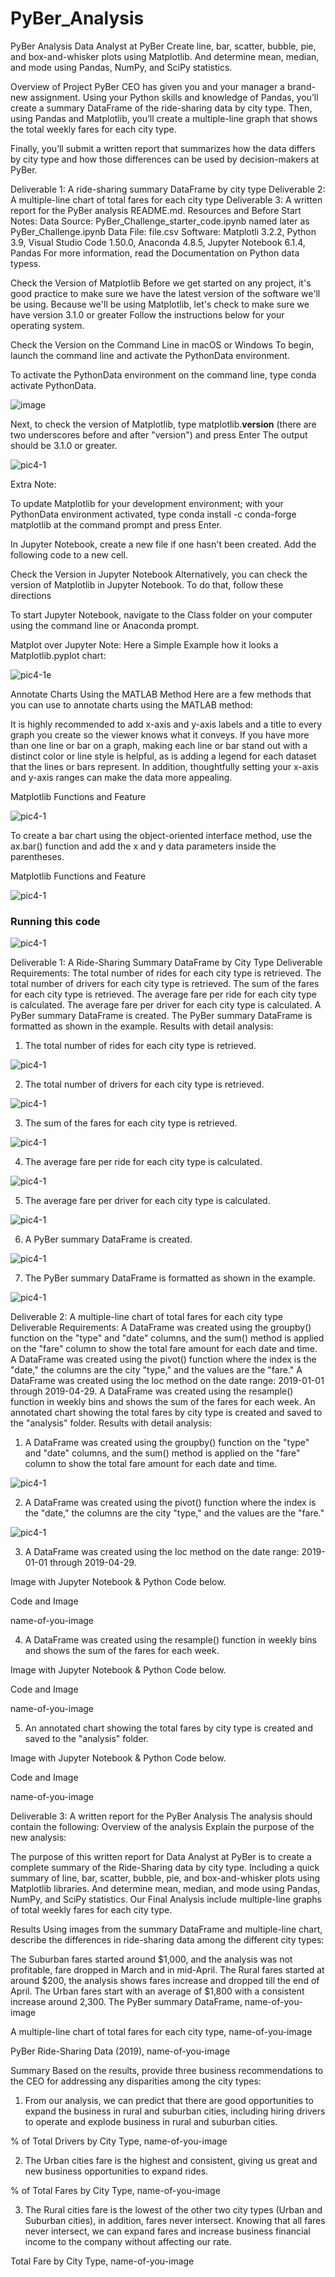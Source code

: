 # PyBer_Analysis

PyBer Analysis
Data Analyst at PyBer Create line, bar, scatter, bubble, pie, and box-and-whisker plots using Matplotlib. And determine mean, median, and mode using Pandas, NumPy, and SciPy statistics.

Overview of Project
PyBer CEO has given you and your manager a brand-new assignment. Using your Python skills and knowledge of Pandas, you’ll create a summary DataFrame of the ride-sharing data by city type. Then, using Pandas and Matplotlib, you’ll create a multiple-line graph that shows the total weekly fares for each city type.

Finally, you’ll submit a written report that summarizes how the data differs by city type and how those differences can be used by decision-makers at PyBer.

Deliverable 1: A ride-sharing summary DataFrame by city type
Deliverable 2: A multiple-line chart of total fares for each city type
Deliverable 3: A written report for the PyBer analysis README.md.
Resources and Before Start Notes:
Data Source: PyBer_Challenge_starter_code.ipynb named later as PyBer_Challenge.ipynb
Data File: file.csv
Software: Matplotli 3.2.2, Python 3.9, Visual Studio Code 1.50.0, Anaconda 4.8.5, Jupyter Notebook 6.1.4, Pandas
For more information, read the Documentation on Python data typess.

Check the Version of Matplotlib
Before we get started on any project, it's good practice to make sure we have the latest version of the software we'll be using. Because we'll be using Matplotlib, let's check to make sure we have version 3.1.0 or greater Follow the instructions below for your operating system.

Check the Version on the Command Line in macOS or Windows To begin, launch the command line and activate the PythonData environment.

To activate the PythonData environment on the command line, type conda activate PythonData.

![image](https://user-images.githubusercontent.com/57301554/120879203-59a25600-c587-11eb-92a5-c3bfd524f6bc.png)

Next, to check the version of Matplotlib, type matplotlib.__version__ (there are two underscores before and after "version") and press Enter The output should be 3.1.0 or greater.

![pic4-1](https://user-images.githubusercontent.com/57301554/120879404-b3575000-c588-11eb-8f7f-d5a75eda6fc7.PNG)

Extra Note:

To update Matplotlib for your development environment; with your PythonData environment activated, type conda install -c conda-forge matplotlib at the command prompt and press Enter.

In Jupyter Notebook, create a new file if one hasn't been created. Add the following code to a new cell.

Check the Version in Jupyter Notebook Alternatively, you can check the version of Matplotlib in Jupyter Notebook. To do that, follow these directions

To start Jupyter Notebook, navigate to the Class folder on your computer using the command line or Anaconda prompt.

Matplot over Jupyter Note: Here a Simple Example how it looks a Matplotlib.pyplot chart:

![pic4-1](https://user-images.githubusercontent.com/57301554/120879452-10530600-c589-11eb-9774-a8090fb109b0.PNG)e

Annotate Charts Using the MATLAB Method Here are a few methods that you can use to annotate charts using the MATLAB method:

It is highly recommended to add x-axis and y-axis labels and a title to every graph you create so the viewer knows what it conveys. If you have more than one line or bar on a graph, making each line or bar stand out with a distinct color or line style is helpful, as is adding a legend for each dataset that the lines or bars represent. In addition, thoughtfully setting your x-axis and y-axis ranges can make the data more appealing.

Matplotlib Functions and Feature

![pic4-1](https://user-images.githubusercontent.com/57301554/120879500-5ad48280-c589-11eb-9ea9-3cec1f9bf607.PNG)

To create a bar chart using the object-oriented interface method, use the ax.bar() function and add the x and y data parameters inside the parentheses.

Matplotlib Functions and Feature

![pic4-1](https://user-images.githubusercontent.com/57301554/120879515-7dff3200-c589-11eb-963a-39a399b6b27b.PNG)

### Running this code

![pic4-1](https://user-images.githubusercontent.com/57301554/120879536-a5ee9580-c589-11eb-91da-d9b00b2dd098.PNG)

Deliverable 1: A Ride-Sharing Summary DataFrame by City Type
Deliverable Requirements:
The total number of rides for each city type is retrieved.
The total number of drivers for each city type is retrieved.
The sum of the fares for each city type is retrieved.
The average fare per ride for each city type is calculated.
The average fare per driver for each city type is calculated.
A PyBer summary DataFrame is created.
The PyBer summary DataFrame is formatted as shown in the example.
Results with detail analysis:
1. The total number of rides for each city type is retrieved.

![pic4-1](https://user-images.githubusercontent.com/57301554/120879554-d2a2ad00-c589-11eb-83d8-2d6b03b5c6de.PNG)

2. The total number of drivers for each city type is retrieved.

![pic4-1](https://user-images.githubusercontent.com/57301554/120879573-041b7880-c58a-11eb-8959-bbb2b49a3f8f.PNG)

3. The sum of the fares for each city type is retrieved.

![pic4-1](https://user-images.githubusercontent.com/57301554/120879587-21504700-c58a-11eb-94ac-a410963afe58.PNG)

4. The average fare per ride for each city type is calculated.

![pic4-1](https://user-images.githubusercontent.com/57301554/120879602-3c22bb80-c58a-11eb-9b0c-7564980fec35.PNG)

5. The average fare per driver for each city type is calculated.

![pic4-1](https://user-images.githubusercontent.com/57301554/120879622-61172e80-c58a-11eb-8af4-324b68d2110e.PNG)

6. A PyBer summary DataFrame is created.

![pic4-1](https://user-images.githubusercontent.com/57301554/120879647-8ad05580-c58a-11eb-834b-1c2ac90f46e8.PNG)

7. The PyBer summary DataFrame is formatted as shown in the example.

![pic4-1](https://user-images.githubusercontent.com/57301554/120879673-b2272280-c58a-11eb-91a0-273f4cf728ef.PNG)

Deliverable 2: A multiple-line chart of total fares for each city type
Deliverable Requirements:
A DataFrame was created using the groupby() function on the "type" and "date" columns, and the sum() method is applied on the "fare" column to show the total fare amount for each date and time.
A DataFrame was created using the pivot() function where the index is the "date," the columns are the city "type," and the values are the "fare."
A DataFrame was created using the loc method on the date range: 2019-01-01 through 2019-04-29.
A DataFrame was created using the resample() function in weekly bins and shows the sum of the fares for each week.
An annotated chart showing the total fares by city type is created and saved to the "analysis" folder.
Results with detail analysis:
1. A DataFrame was created using the groupby() function on the "type" and "date" columns, and the sum() method is applied on the "fare" column to show the total fare amount for each date and time.

![pic4-1](https://user-images.githubusercontent.com/57301554/120879720-fb777200-c58a-11eb-99fd-ad3575a4a8aa.PNG)

2. A DataFrame was created using the pivot() function where the index is the "date," the columns are the city "type," and the values are the "fare."

![pic4-1](https://user-images.githubusercontent.com/57301554/120879738-1ea22180-c58b-11eb-84bc-3dd4065862a7.PNG)

3. A DataFrame was created using the loc method on the date range: 2019-01-01 through 2019-04-29.

Image with Jupyter Notebook & Python Code below.

Code and Image

name-of-you-image

4. A DataFrame was created using the resample() function in weekly bins and shows the sum of the fares for each week.

Image with Jupyter Notebook & Python Code below.

Code and Image

name-of-you-image

5. An annotated chart showing the total fares by city type is created and saved to the "analysis" folder.

Image with Jupyter Notebook & Python Code below.

Code and Image

name-of-you-image

Deliverable 3: A written report for the PyBer Analysis
The analysis should contain the following:
Overview of the analysis
Explain the purpose of the new analysis:

The purpose of this written report for Data Analyst at PyBer is to create a complete summary of the Ride-Sharing data by city type. Including a quick summary of line, bar, scatter, bubble, pie, and box-and-whisker plots using Matplotlib libraries. And determine mean, median, and mode using Pandas, NumPy, and SciPy statistics. Our Final Analysis include multiple-line graphs of total weekly fares for each city type.

Results
Using images from the summary DataFrame and multiple-line chart, describe the differences in ride-sharing data among the different city types:

The Suburban fares started around $1,000, and the analysis was not profitable, fare dropped in March and in mid-April.
The Rural fares started at around $200, the analysis shows fares increase and dropped till the end of April.
The Urban fares start with an average of $1,800 with a consistent increase around 2,300.
The PyBer summary DataFrame, name-of-you-image

A multiple-line chart of total fares for each city type, name-of-you-image

PyBer Ride-Sharing Data (2019), name-of-you-image

Summary
Based on the results, provide three business recommendations to the CEO for addressing any disparities among the city types:

1) From our analysis, we can predict that there are good opportunities to expand the business in rural and suburban cities, including hiring drivers to operate and explode business in rural and suburban cities.

% of Total Drivers by City Type, name-of-you-image

2) The Urban cities fare is the highest and consistent, giving us great and new business opportunities to expand rides.

% of Total Fares by City Type, name-of-you-image

3) The Rural cities fare is the lowest of the other two city types (Urban and Suburban cities), in addition, fares never intersect. Knowing that all fares never intersect, we can expand fares and increase business financial income to the company without affecting our rate.

Total Fare by City Type, name-of-you-image
